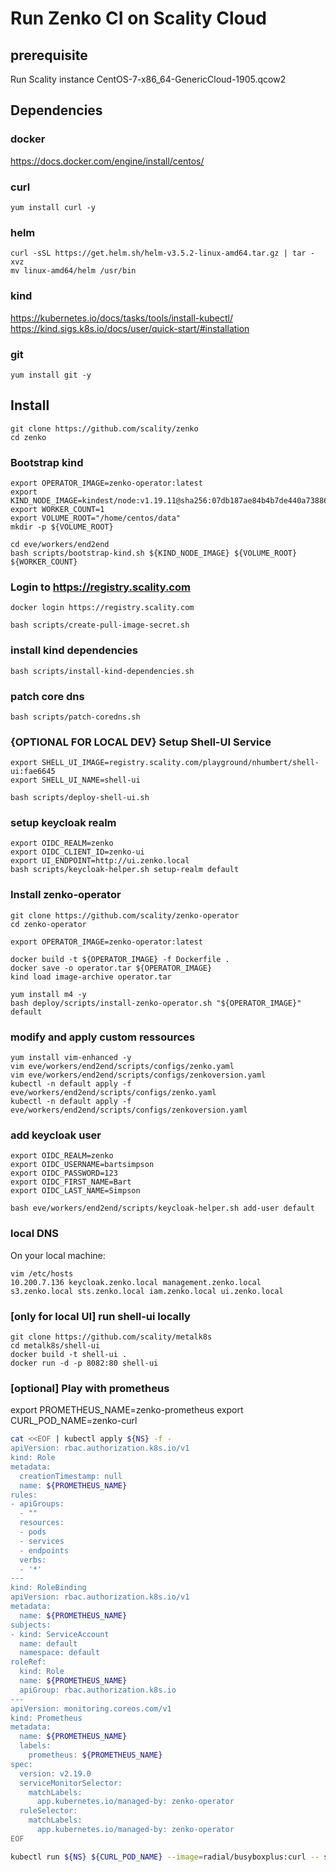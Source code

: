 # Run Zenko CI on Scality Cloud

## prerequisite

Run Scality instance CentOS-7-x86_64-GenericCloud-1905.qcow2

## Dependencies

### docker
https://docs.docker.com/engine/install/centos/

### curl
```
yum install curl -y
```

### helm
```
curl -sSL https://get.helm.sh/helm-v3.5.2-linux-amd64.tar.gz | tar -xvz
mv linux-amd64/helm /usr/bin
```
### kind
https://kubernetes.io/docs/tasks/tools/install-kubectl/
https://kind.sigs.k8s.io/docs/user/quick-start/#installation

### git
```
yum install git -y
```

## Install
```
git clone https://github.com/scality/zenko
cd zenko
```

### Bootstrap kind

```
export OPERATOR_IMAGE=zenko-operator:latest
export KIND_NODE_IMAGE=kindest/node:v1.19.11@sha256:07db187ae84b4b7de440a73886f008cf903fcf5764ba8106a9fd5243d6f32729
export WORKER_COUNT=1
export VOLUME_ROOT="/home/centos/data"
mkdir -p ${VOLUME_ROOT}

cd eve/workers/end2end
bash scripts/bootstrap-kind.sh ${KIND_NODE_IMAGE} ${VOLUME_ROOT} ${WORKER_COUNT}
```

### Login to https://registry.scality.com
```
docker login https://registry.scality.com

bash scripts/create-pull-image-secret.sh
```

### install kind dependencies
```
bash scripts/install-kind-dependencies.sh
```

### patch core dns
```
bash scripts/patch-coredns.sh
```

### {OPTIONAL FOR LOCAL DEV} Setup Shell-UI Service

```
export SHELL_UI_IMAGE=registry.scality.com/playground/nhumbert/shell-ui:fae6645
export SHELL_UI_NAME=shell-ui

bash scripts/deploy-shell-ui.sh
```

### setup keycloak realm
```
export OIDC_REALM=zenko
export OIDC_CLIENT_ID=zenko-ui
export UI_ENDPOINT=http://ui.zenko.local
bash scripts/keycloak-helper.sh setup-realm default
```

### Install zenko-operator
```
git clone https://github.com/scality/zenko-operator
cd zenko-operator

export OPERATOR_IMAGE=zenko-operator:latest

docker build -t ${OPERATOR_IMAGE} -f Dockerfile .
docker save -o operator.tar ${OPERATOR_IMAGE}
kind load image-archive operator.tar

yum install m4 -y
bash deploy/scripts/install-zenko-operator.sh "${OPERATOR_IMAGE}" default
```

### modify and apply custom ressources
```
yum install vim-enhanced -y
vim eve/workers/end2end/scripts/configs/zenko.yaml
vim eve/workers/end2end/scripts/configs/zenkoversion.yaml
kubectl -n default apply -f eve/workers/end2end/scripts/configs/zenko.yaml
kubectl -n default apply -f eve/workers/end2end/scripts/configs/zenkoversion.yaml
```

### add keycloak user

```
export OIDC_REALM=zenko
export OIDC_USERNAME=bartsimpson
export OIDC_PASSWORD=123
export OIDC_FIRST_NAME=Bart
export OIDC_LAST_NAME=Simpson

bash eve/workers/end2end/scripts/keycloak-helper.sh add-user default
```

### local DNS

On your local machine:
```
vim /etc/hosts
10.200.7.136 keycloak.zenko.local management.zenko.local s3.zenko.local sts.zenko.local iam.zenko.local ui.zenko.local
```

### [only for local UI] run shell-ui locally

```
git clone https://github.com/scality/metalk8s
cd metalk8s/shell-ui
docker build -t shell-ui .
docker run -d -p 8082:80 shell-ui
```

### [optional] Play with prometheus

export PROMETHEUS_NAME=zenko-prometheus
export CURL_POD_NAME=zenko-curl

```bash
cat <<EOF | kubectl apply ${NS} -f -
apiVersion: rbac.authorization.k8s.io/v1
kind: Role
metadata:
  creationTimestamp: null
  name: ${PROMETHEUS_NAME}
rules:
- apiGroups:
  - ""
  resources:
  - pods
  - services
  - endpoints
  verbs:
  - '*'
---
kind: RoleBinding
apiVersion: rbac.authorization.k8s.io/v1
metadata:
  name: ${PROMETHEUS_NAME}
subjects:
- kind: ServiceAccount
  name: default
  namespace: default
roleRef:
  kind: Role
  name: ${PROMETHEUS_NAME}
  apiGroup: rbac.authorization.k8s.io
---
apiVersion: monitoring.coreos.com/v1
kind: Prometheus
metadata:
  name: ${PROMETHEUS_NAME} 
  labels:
    prometheus: ${PROMETHEUS_NAME}
spec:
  version: v2.19.0
  serviceMonitorSelector:
    matchLabels:
      app.kubernetes.io/managed-by: zenko-operator
  ruleSelector:
    matchLabels:
      app.kubernetes.io/managed-by: zenko-operator
EOF
```

```bash
kubectl run ${NS} ${CURL_POD_NAME} --image=radial/busyboxplus:curl -- sleep 100000
```
